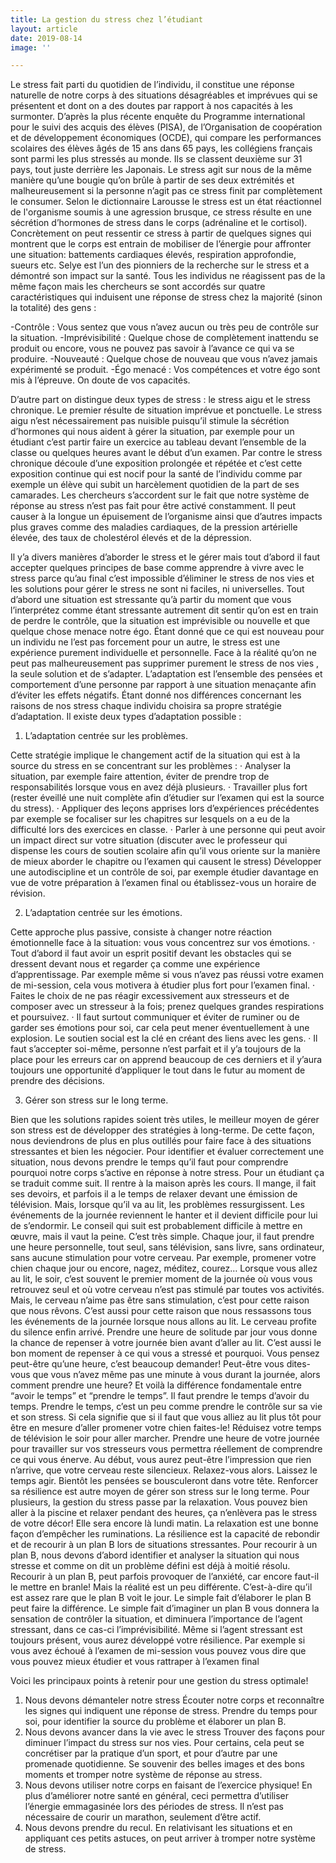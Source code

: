 ```yaml
---
title: La gestion du stress chez l’étudiant
layout: article
date: 2019-08-14
image: ''

---
```

Le stress fait parti du quotidien de l’individu, il constitue une réponse naturelle de notre corps à des situations désagréables et imprévues qui se présentent et dont on a des doutes par rapport à nos capacités à les surmonter.
D’après la plus récente enquête du Programme international pour le suivi des acquis des élèves (PISA), de l’Organisation de coopération et de développement économiques (OCDE), qui compare les performances scolaires des élèves âgés de 15 ans dans 65 pays, les collégiens français sont parmi les plus stressés au monde. Ils se classent deuxième sur 31 pays, tout juste derrière les Japonais.
Le stress agit sur nous de la même manière qu’une bougie qu’on brûle à partir de ses deux extrémités et malheureusement si la personne n’agit pas ce stress finit par complètement le consumer.
Selon le dictionnaire Larousse le stress est un état réactionnel de l'organisme soumis à une agression brusque, ce stress résulte en une sécrétion d’hormones de stress dans le corps (adrénaline et le cortisol). Concrètement on peut ressentir ce stress à partir de quelques signes qui montrent que le corps est entrain de mobiliser de l’énergie pour affronter une situation: battements cardiaques élevés, respiration approfondie, sueurs etc.
Selye est l’un des pionniers de la recherche sur le stress et a démontré son impact sur la santé. Tous les individus ne réagissent pas de la même façon mais les chercheurs se sont accordés sur quatre caractéristiques qui induisent une réponse de stress chez la majorité (sinon la totalité) des gens :
 
-Contrôle : Vous sentez que vous n’avez aucun ou très peu de contrôle sur la situation.
-Imprévisibilité : Quelque chose de complètement inattendu se produit ou encore, vous ne pouvez pas savoir à l’avance ce qui va se produire.
-Nouveauté : Quelque chose de nouveau que vous n’avez jamais expérimenté se produit.
-Égo menacé : Vos compétences et votre égo sont mis à l’épreuve. On doute de vos capacités.
 
D’autre part on distingue deux types de stress : le stress aigu et le stress chronique. Le premier résulte de situation imprévue et ponctuelle. Le stress aigu n’est nécessairement pas nuisible puisqu’il stimule la sécrétion d’hormones qui nous aident à gérer la situation, par exemple pour un étudiant c’est partir faire un exercice au tableau devant l’ensemble de la classe ou quelques heures avant le début d’un examen.
Par contre le stress chronique découle d’une exposition prolongée et répétée et c’est cette exposition continue qui est nocif pour la santé de l’individu comme par exemple un élève qui subit un harcèlement quotidien de la part de ses camarades. Les chercheurs s’accordent sur le fait que notre système de réponse au stress n’est pas fait pour être activé constamment. Il peut causer à la longue un épuisement de l’organisme ainsi que d’autres impacts plus graves comme des maladies cardiaques, de la pression artérielle élevée, des taux de cholestérol élevés et de la dépression.
 
Il y’a divers manières d’aborder le stress et le gérer mais tout d’abord il faut accepter quelques principes de base comme apprendre à vivre avec le stress parce qu’au final c’est impossible d’éliminer le stress de nos vies et les solutions pour gérer le stress ne sont ni faciles, ni universelles. Tout d’abord une situation est stressante qu’à partir du moment que vous l’interprétez comme étant stressante autrement dit sentir qu’on est en train de perdre le contrôle, que la situation est imprévisible ou nouvelle et que quelque chose menace notre égo. Étant donné que ce qui est nouveau pour un individu ne l’est pas forcement pour un autre, le stress est une expérience purement individuelle et personnelle.
Face à la réalité qu’on ne peut pas malheureusement pas supprimer purement le stress de nos vies , la seule solution et de s’adapter. L’adaptation est l’ensemble des pensées et comportement d’une personne par rapport à une situation menaçante afin d’éviter les effets négatifs. Étant donné nos différences concernant les raisons de nos stress chaque individu choisira sa propre stratégie d’adaptation. Il existe deux types d’adaptation possible :

1. L’adaptation centrée sur les problèmes.
 
Cette stratégie implique le changement actif de la situation qui est à la source du stress en se concentrant sur les problèmes : 
·         Analyser la situation, par exemple faire attention, éviter de prendre trop de responsabilités lorsque vous en avez déjà plusieurs.
·         Travailler plus fort (rester éveillé une nuit complète afin d’étudier sur l’examen qui est la source du stress).
·         Appliquer des leçons apprises lors d’expériences précédentes par exemple se focaliser sur les chapitres sur lesquels on a eu de la difficulté lors des exercices en classe.
·         Parler à une personne qui peut avoir un impact direct sur votre situation (discuter avec le professeur qui dispense les cours de soutien scolaire afin qu’il vous oriente sur la manière de mieux aborder le chapitre ou l’examen qui causent le stress)
Développer une autodiscipline et un contrôle de soi, par exemple étudier davantage en vue de votre préparation à l’examen final ou établissez-vous un horaire de révision.
 
2. L’adaptation centrée sur les émotions.
 
Cette approche plus passive, consiste à changer notre réaction émotionnelle face à la situation: vous vous concentrez sur vos émotions.
·         Tout d’abord il faut avoir un esprit positif devant les obstacles qui se dressent devant nous et regarder ça comme une expérience d’apprentissage. Par exemple même si vous n’avez pas réussi votre examen de mi-session, cela vous motivera à étudier plus fort pour l’examen final.
·         Faites le choix de ne pas réagir excessivement aux stresseurs et de composer avec un stresseur à la fois; prenez quelques grandes respirations et poursuivez.
·         Il faut surtout communiquer et éviter de ruminer ou de garder ses émotions pour soi, car cela peut mener éventuellement à une explosion. Le soutien social est la clé en créant des liens avec les gens.
·         Il faut s’accepter soi-même, personne n’est parfait et il y’a toujours de la place pour les erreurs car on apprend beaucoup de ces derniers et il y’aura toujours une opportunité d’appliquer le tout dans le futur au moment de prendre des décisions.
 
3. Gérer son stress sur le long terme.
 
Bien que les solutions rapides soient très utiles, le meilleur moyen de gérer son stress est de développer des stratégies à long-terme. De cette façon, nous deviendrons de plus en plus outillés pour faire face à des situations stressantes et bien les négocier.
Pour identifier et évaluer correctement une situation, nous devons prendre le temps qu’il faut pour comprendre pourquoi notre corps s’active en réponse à notre stress.
Pour un étudiant ça se traduit comme suit. Il rentre à la maison après les cours. Il mange, il fait ses devoirs, et parfois il a le temps de relaxer devant une émission de télévision. Mais, lorsque qu’il va au lit, les problèmes ressurgissent. Les événements de la journée reviennent le hanter et il devient difficile pour lui de s’endormir. Le conseil qui suit est probablement difficile à mettre en œuvre, mais il vaut la peine. C’est très simple. Chaque jour, il faut prendre une heure personnelle, tout seul, sans télévision, sans livre, sans ordinateur, sans aucune stimulation pour votre cerveau. Par exemple, promener votre chien chaque jour ou encore, nagez, méditez, courez…
Lorsque vous allez au lit, le soir, c’est souvent le premier moment de la journée où vous vous retrouvez seul et où votre cerveau n’est pas stimulé par toutes vos activités. Mais, le cerveau n’aime pas être sans stimulation, c’est pour cette raison que nous rêvons. C’est aussi pour cette raison que nous ressassons tous les événements de la journée lorsque nous allons au lit. Le cerveau profite du silence enfin arrivé.
Prendre une heure de solitude par jour vous donne la chance de repenser à votre journée bien avant d’aller au lit. C’est aussi le bon moment de repenser à ce qui vous a stressé et pourquoi. Vous pensez peut-être qu’une heure, c’est beaucoup demander! Peut-être vous dites-vous que vous n’avez même pas une minute à vous durant la journée, alors comment prendre une heure? Et voilà la différence fondamentale entre “avoir le temps” et “prendre le temps”. Il faut prendre le temps d’avoir du temps. Prendre le temps, c’est un peu comme prendre le contrôle sur sa vie et son stress. Si cela signifie que  si il faut que vous alliez au lit plus tôt pour être en mesure d’aller promener votre chien faites-le! Réduisez votre temps de télévision le soir pour aller marcher.
Prendre une heure de votre journée pour travailler sur vos stresseurs vous permettra réellement de comprendre ce qui vous énerve. Au début, vous aurez peut-être l’impression que rien n’arrive, que votre cerveau reste silencieux. Relaxez-vous alors. Laissez le temps agir. Bientôt les pensées se bousculeront dans votre tête.
Renforcer sa résilience est autre moyen de gérer son stress sur le long terme. Pour plusieurs, la gestion du stress passe par la relaxation. Vous pouvez bien aller à la piscine et relaxer pendant des heures, ça n’enlèvera pas le stress de votre décor! Elle sera encore là lundi matin. La relaxation est une bonne façon d’empêcher les ruminations. La résilience est la capacité de rebondir et de recourir à un plan B lors de situations stressantes.
Pour recourir à un plan B, nous devons d’abord identifier et analyser la situation qui nous stresse et comme on dit un problème défini est déjà à moitié résolu. Recourir à un plan B, peut parfois provoquer de l’anxiété, car encore faut-il le mettre en branle! Mais la réalité est un peu différente. C’est-à-dire qu’il est assez rare que le plan B voit le jour. Le simple fait d’élaborer le plan B peut faire la différence.
Le simple fait d’imaginer un plan B vous donnera la sensation de contrôler la situation, et diminuera l’importance de l’agent stressant, dans ce cas-ci l’imprévisibilité. Même si l’agent stressant est toujours présent, vous aurez développé votre résilience. Par exemple si vous avez échoué à l’examen de mi-session vous pouvez vous dire que vous pouvez mieux étudier et vous rattraper à l’examen final
 
Voici les principaux points à retenir pour une gestion du stress optimale!
1. Nous devons démanteler notre stress
Écouter notre corps et reconnaître les signes qui indiquent une réponse de stress.
Prendre du temps pour soi, pour identifier la source du problème et élaborer un plan B.
2. Nous devons avancer dans la vie avec le stress
Trouver des façons pour diminuer l’impact du stress sur nos vies. Pour certains, cela peut se concrétiser par la pratique d’un sport, et pour d’autre par une promenade quotidienne. Se souvenir des belles images et des bons moments et tromper notre système de réponse au stress.
3. Nous devons utiliser notre corps en faisant de l’exercice physique! En plus d’améliorer notre santé en général, ceci permettra d’utiliser l’énergie emmagasinée lors des périodes de stress. Il n’est pas nécessaire de courir un marathon, seulement d’être actif.
4. Nous devons prendre du recul. En relativisant les situations et en appliquant ces petits astuces, on peut arriver à tromper notre système de stress.